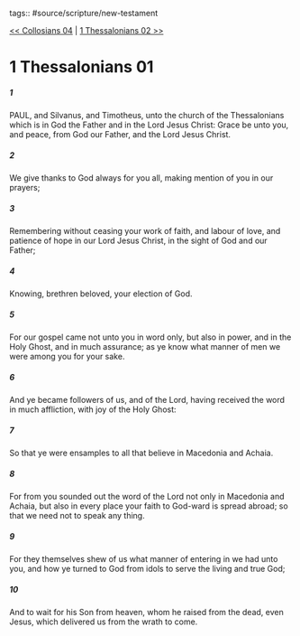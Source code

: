 tags:: #source/scripture/new-testament

[<< Collosians 04](new-testament/12_Collosians/Collosians_04.md) | [1 Thessalonians 02 >>](new-testament/13_1_Thessalonians/1_Thessalonians_02.md)

# 1 Thessalonians 01

##### 1

PAUL, and Silvanus, and Timotheus, unto the church of the Thessalonians which is in God the Father and in the Lord Jesus Christ: Grace be unto you, and peace, from God our Father, and the Lord Jesus Christ.

##### 2

We give thanks to God always for you all, making mention of you in our prayers;

##### 3

Remembering without ceasing your work of faith, and labour of love, and patience of hope in our Lord Jesus Christ, in the sight of God and our Father;

##### 4

Knowing, brethren beloved, your election of God.

##### 5

For our gospel came not unto you in word only, but also in power, and in the Holy Ghost, and in much assurance; as ye know what manner of men we were among you for your sake.

##### 6

And ye became followers of us, and of the Lord, having received the word in much affliction, with joy of the Holy Ghost:

##### 7

So that ye were ensamples to all that believe in Macedonia and Achaia.

##### 8

For from you sounded out the word of the Lord not only in Macedonia and Achaia, but also in every place your faith to God-ward is spread abroad; so that we need not to speak any thing.

##### 9

For they themselves shew of us what manner of entering in we had unto you, and how ye turned to God from idols to serve the living and true God;

##### 10

And to wait for his Son from heaven, whom he raised from the dead, even Jesus, which delivered us from the wrath to come.
